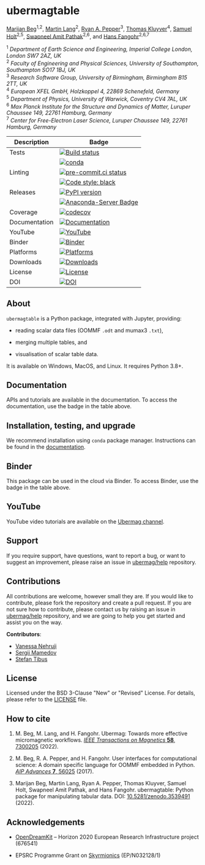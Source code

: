 # ubermagtable

[Marijan Beg](https://github.com/marijanbeg)<sup>1,2</sup>, [Martin Lang](https://github.com/lang-m)<sup>2</sup>, [Ryan A. Pepper](https://github.com/rpep)<sup>3</sup>, [Thomas Kluyver](https://github.com/takluyver)<sup>4</sup>, [Samuel Holt](https://github.com/samjrholt)<sup>2,5</sup>, [Swapneel Amit Pathak](https://github.com/swapneelap)<sup>2,6</sup>, and [Hans Fangohr](https://github.com/fangohr)<sup>2,6,7</sup>

<sup>1</sup> *Department of Earth Science and Engineering, Imperial College London, London SW7 2AZ, UK*  
<sup>2</sup> *Faculty of Engineering and Physical Sciences, University of Southampton, Southampton SO17 1BJ, UK*  
<sup>3</sup> *Research Software Group, University of Birmingham, Birmingham B15 2TT, UK*  
<sup>4</sup> *European XFEL GmbH, Holzkoppel 4, 22869 Schenefeld, Germany*  
<sup>5</sup> *Department of Physics, University of Warwick, Coventry CV4 7AL, UK*  
<sup>6</sup> *Max Planck Institute for the Structure and Dynamics of Matter, Luruper Chaussee 149, 22761 Hamburg, Germany*  
<sup>7</sup> *Center for Free-Electron Laser Science, Luruper Chaussee 149, 22761 Hamburg, Germany*  


| Description | Badge |
| --- | --- |
| Tests | [![Build status](https://github.com/ubermag/ubermagtable/workflows/workflow/badge.svg)](https://github.com/ubermag/ubermagtable/actions?query=workflow%3Aworkflow) |
|       | [![conda](https://github.com/ubermag/ubermagtable/workflows/conda/badge.svg)](https://github.com/ubermag/ubermagtable/actions?query=workflow%3Aconda) |
| Linting | [![pre-commit.ci status](https://results.pre-commit.ci/badge/github/ubermag/ubermagtable/master.svg)](https://results.pre-commit.ci/latest/github/ubermag/ubermagtable/master) |
|         | [![Code style: black](https://img.shields.io/badge/code%20style-black-000000.svg)](https://github.com/psf/black) |
| Releases | [![PyPI version](https://badge.fury.io/py/ubermagtable.svg)](https://badge.fury.io/py/ubermagtable) |
|          | [![Anaconda-Server Badge](https://anaconda.org/conda-forge/ubermagtable/badges/version.svg)](https://anaconda.org/conda-forge/ubermagtable) |
| Coverage | [![codecov](https://codecov.io/gh/ubermag/ubermagtable/branch/master/graph/badge.svg?token=hcK4fofmrL)](https://codecov.io/gh/ubermag/ubermagtable) |
| Documentation | [![Documentation](https://img.shields.io/badge/Docs-ubermag.github.io-blue)](https://ubermag.github.io/documentation/ubermagtable.html) |
| YouTube | [![YouTube](https://img.shields.io/badge/YouTube-ubermag-blue)](https://www.youtube.com/channel/UC7MSqVQSMFV42R1jAYmKGLg) |
| Binder | [![Binder](https://mybinder.org/badge_logo.svg)](https://mybinder.org/v2/gh/ubermag/ubermagtable/latest?urlpath=lab/tree/docs) |
| Platforms | [![Platforms](https://anaconda.org/conda-forge/ubermagtable/badges/platforms.svg)](https://anaconda.org/conda-forge/ubermagtable) |
| Downloads | [![Downloads](https://anaconda.org/conda-forge/ubermagtable/badges/downloads.svg)](https://anaconda.org/conda-forge/ubermagtable) |
| License | [![License](https://img.shields.io/badge/License-BSD%203--Clause-blue.svg)](https://opensource.org/licenses/BSD-3-Clause) |
| DOI | [![DOI](https://zenodo.org/badge/DOI/10.5281/zenodo.3539491.svg)](https://doi.org/10.5281/zenodo.3539491) |

## About

`ubermagtable` is a Python package, integrated with Jupyter, providing:

- reading scalar data files (OOMMF `.odt` and mumax3 `.txt`),

- merging multiple tables, and

- visualisation of scalar table data.


It is available on Windows, MacOS, and Linux. It requires Python 3.8+.

## Documentation

APIs and tutorials are available in the documentation. To access the documentation, use the badge in the table above.

## Installation, testing, and upgrade

We recommend installation using `conda` package manager. Instructions can be found in the [documentation](https://ubermag.github.io/installation.html).

## Binder

This package can be used in the cloud via Binder. To access Binder, use the badge in the table above.

## YouTube

YouTube video tutorials are available on the [Ubermag channel](https://www.youtube.com/channel/UC7MSqVQSMFV42R1jAYmKGLg).

## Support

If you require support, have questions, want to report a bug, or want to suggest an improvement, please raise an issue in [ubermag/help](https://github.com/ubermag/help) repository.

## Contributions

All contributions are welcome, however small they are. If you would like to contribute, please fork the repository and create a pull request. If you are not sure how to contribute, please contact us by raising an issue in [ubermag/help](https://github.com/ubermag/help) repository, and we are going to help you get started and assist you on the way.

**Contributors**:

- [Vanessa Nehruji](https://github.com/vanessanehruji)
- [Sergii Mamedov](https://github.com/sergii-mamedov)
- [Stefan Tibus](https://github.com/stibus)

## License

Licensed under the BSD 3-Clause "New" or "Revised" License. For details, please refer to the [LICENSE](LICENSE) file.

## How to cite

1. M. Beg, M. Lang, and H. Fangohr. Ubermag: Towards more effective micromagnetic workflows. [*IEEE Transactions on Magnetics* **58**, 7300205](https://doi.org/10.1109/TMAG.2021.3078896) (2022).

2. M. Beg, R. A. Pepper, and H. Fangohr. User interfaces for computational science: A domain specific language for OOMMF embedded in Python. [*AIP Advances* **7**, 56025](http://aip.scitation.org/doi/10.1063/1.4977225) (2017).

3. Marijan Beg, Martin Lang, Ryan A. Pepper, Thomas Kluyver, Samuel Holt, Swapneel Amit Pathak, and Hans Fangohr. ubermagtable: Python package for manipulating tabular data. DOI: [10.5281/zenodo.3539491](http://doi.org/10.5281/zenodo.3539491) (2022).

## Acknowledgements

- [OpenDreamKit](http://opendreamkit.org/) – Horizon 2020 European Research Infrastructure project (676541)

- EPSRC Programme Grant on [Skyrmionics](http://www.skyrmions.ac.uk) (EP/N032128/1)
